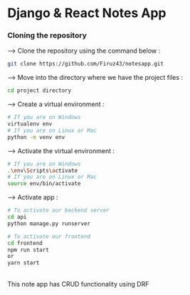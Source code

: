 # Django & React Notes App
</div>

### Cloning the repository

--> Clone the repository using the command below :
```bash
git clone https://github.com/Firuz43/notesapp.git

```

--> Move into the directory where we have the project files : 
```bash
cd project directory

```

--> Create a virtual environment :
```bash
# If you are on Windows
virtualenv env
# If you are on Linux or Mac
python -m venv env
```

--> Activate the virtual environment :
```bash
# If you are on Windows
.\env\Scripts\activate
# If you are on Linux or Mac
source env/bin/activate
```
--> Activate app :
```bash
# To activate our backend server
cd api 
python manage.py runserver

# To activate our frontend
cd frontend 
npm run start
or
yarn start
```
</br>
This note app has CRUD functionality using DRF

